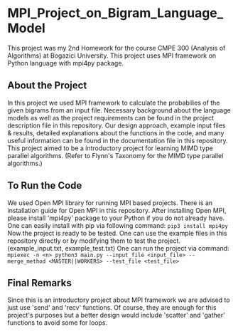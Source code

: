 # MPI_Project_on_Bigram_Language_Model
This project was my 2nd Homework for the course CMPE 300 (Analysis of Algorithms) at Bogazici University. This project uses MPI framework on Python language with mpi4py package.
## About the Project
In this project we used MPI framework to calculate the probabilies of the given bigrams from an input file. Necessary background about the language models as well as the project requirements can be found in the project description file in this repository. Our design approach, example input files & results, detailed explanations about the functions in the code, and many useful information can be found in the documentation file in this repository. This project aimed to be a introductory project for learning MIMD type parallel algorithms. (Refer to Flynn's Taxonomy for the MIMD type parallel algorithms.)
## To Run the Code
We used Open MPI library for running MPI based projects. There is an installation guide for Open MPI in this repository. After installing Open MPI, please install 'mpi4py' package to your Python if you do not already have. One can easily install with pip via following command:
```pip3 install mpi4py```
Now the project is ready to be tested. One can use the example files in this repository directly or by modifying them to test the project. (example_input.txt, example_test.txt)
One can run the project via command:
```mpiexec -n <n> python3 main.py --input_file <input_file> --merge_method <MASTER||WORKERS> --test_file <test_file>```
## Final Remarks
Since this is an introductory project about MPI framework we are advised to just use 'send' and 'recv' functions. Of course, they are enough for this project's purposes but a better design would include 'scatter' and 'gather' functions to avoid some for loops.
